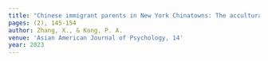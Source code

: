 ```yaml
---
title: "Chinese immigrant parents in New York Chinatowns: The acculturation gap and psychological adjustment"
pages: (2), 145-154
author: Zhang, X., & Kong, P. A.
venue: 'Asian American Journal of Psychology, 14'
year: 2023
---
```

